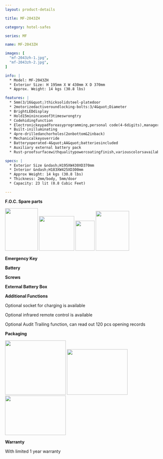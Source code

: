 ```yaml
---
layout: product-details

title: MF-2043ZH

category: hotel-safes

series: MF

name: MF-2043ZH

images: [
  "mf-2043zh-1.jpg",
  "mf-2043zh-2.jpg",
]

info: |
  * Model: MF-2043ZH
  * Exterior Size: H 195mm X W 430mm X D 370mm
  * Approx. Weight: 14 kgs (30.8 lbs)

features: |
  * 5mm(3/16&quot;)thicksolidsteel-platedoor
  * 2motorizedactiveroundlocking-bolts:3/4&quot;Diameter
  * BrightLEDdisplay
  * Hold15minincaseof3timeswrongtry
  * Codehidingfunction
  * Electronickeypadforeasyprogramming,personal code(4-6digits),managercode(6digits)
  * Built-inilluminating
  * 4pre-drilledanchorholes(2onbottom&2inback)
  * Mechanicalkeyoverride
  * Batteryoperated-4&quot;AA&quot;batteriesincluded
  * Auxiliary external battery pack
  * Rust-proofsurfacewithqualitypowercoatingfinish,variouscolorsavailable

specs: |
  * Exterior Size &ndash;H195XW430XD370mm
  * Interior &ndash;H183XW425XD300mm
  * Approx Weight: 14 kgs (30.8 lbs)
  * Thickness: 2mm/body, 5mm/door
  * Capacity: 23 lit (0.8 Cubic Feet)

---
```


**F.O.C. Spare parts**

<img alt="" src="{IMAGE_CDN}/mf-2043zh-3.jpg" style="width: 108px; height: 140px;" />

<img alt="" src="{IMAGE_CDN}/mf-2043zh-4.jpg" style="width: 116px; height: 114px;" />

<img alt="" src="{IMAGE_CDN}/mf-2043zh-5.jpg" style="width: 63px; height: 99px;" />

<img alt="" src="{IMAGE_CDN}/mf-2043zh-6.jpg" style="width: 110px; height: 131px;" />

**Emergency Key**

**Battery**

**Screws**

**External Battery Box**

**Additional Functions**

Optional socket for charging is available

Optional infrared remote control is available

Optional Audit Trailing function, can read out 120 pcs opening records

**Packaging**

<img alt="" src="{IMAGE_CDN}/mf-2043zh-7.jpg" style="width: 200px; height: 179px;" />

<img alt="" src="{IMAGE_CDN}/mf-2043zh-8.jpg" style="width: 200px; height: 150px;" />

<img alt="" src="{IMAGE_CDN}/mf-2043zh-9.jpg" style="width: 200px; height: 130px;" />

**Warranty**

With limited 1 year warranty


